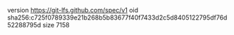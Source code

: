 version https://git-lfs.github.com/spec/v1
oid sha256:c725f0789339e21b268b5b83677f40f7433d2c5d8405122795df76d52288795d
size 7158

